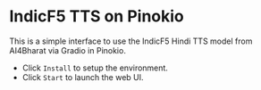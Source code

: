 # IndicF5 TTS on Pinokio

This is a simple interface to use the IndicF5 Hindi TTS model from AI4Bharat via Gradio in Pinokio.

- Click `Install` to setup the environment.
- Click `Start` to launch the web UI.
